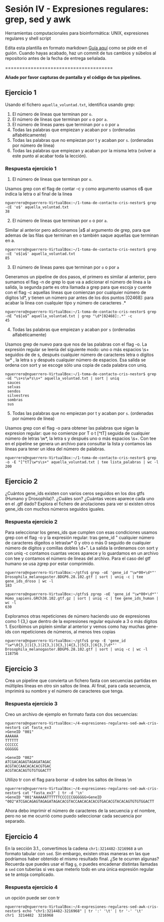 # Sesión IV - Expresiones regulares: grep, sed y awk

Herramientas computacionales para bioinformática: UNIX, expresiones regulares y shell script

Edita esta plantilla en formato markdown [Guía aquí](https://guides.github.com/features/mastering-markdown/) como se pide en el guión. 
Cuando hayas acabado, haz un commit de tus cambios y súbelos al repositorio antes de la fecha de entrega señalada. 

======================================

**Añade por favor capturas de pantalla y el código de tus pipelines.**


## Ejercicio 1
Usando el fichero `aquella_voluntad.txt`, identifica usando grep:

1. El número de líneas que terminan por `o`. 
2. El número de líneas que terminan por `o` o por `a`. 
3. El número de líneas pares que terminan por `o` o por `a`
4. Todas las palabras que empiezan y acaban por `s` (ordenadas alfabéticamente)
5. Todas las palabras que no empiezan por t y acaban por `s`. (ordenadas por número de línea)
6. Todas las palabras que empiezan y acaban por la misma letra (volver a este punto al acabar toda la lección). 

### Respuesta ejercicio 1

1. El número de líneas que terminan por `o`.

Usamos grep con el flag de contar -c y como argumento usamos o$ que indica la letra o al final de la linea

```
nguerrero@nguerrero-VirtualBox:~/1-toma-de-contacto-cris-nestor$ grep -cE 'o$' aquella_voluntad.txt 
38
```
2. El número de líneas que terminan por `o` o por `a`.

Similar al anterior pero adicionamos |a$ al argumento de grep, para que ademas de las filas que terminan en o también saque aquellas que terminan en a.

```
nguerrero@nguerrero-VirtualBox:~/1-toma-de-contacto-cris-nestor$ grep -cE 'o$|a$' aquella_voluntad.txt 
85
```
3. El número de líneas pares que terminan por `o` o por `a`

Generamos un pipeline de dos pasos, el primero es similar al anterior, pero sumamos el flag -n de grep lo que va a adicionar el número de línea a la salida, la segunda parte es otra llamada a grep para que escoja y cuente con el flag -c aquellas líneas que comienzan por cualquier número de digitos \d*, y tienen un número par antes de los dos puntos [02468]: para acabar la línea con cualquier tipo y número de caracteres .*

```
nguerrero@nguerrero-VirtualBox:~/1-toma-de-contacto-cris-nestor$ grep -nE “o$|a$” aquella_voluntad.txt | grep "\d*[02468]:.*" -c
45
```
4. Todas las palabras que empiezan y acaban por `s` (ordenadas alfabéticamente)

Usamos grep de nuevo para que nos de las palabras con el flag -o. La expresión regular se leería del siguiente modo: uno o más espacios \s+ seguidos de de s, después cualquier número de caracteres letra o dígitos \w* , la letra s y después cualquier número de espacios. Esa salida se ordena con sort y se escoge sólo una copia de cada palabra con uniq.  

```
nguerrero@nguerrero-VirtualBox:~/1-toma-de-contacto-cris-nestor$ grep -oE "\s+s\w*s\s+" aquella_voluntad.txt | sort | uniq
 sauces 
 selvas 
 sendos 
 silvestres 
 sombras 
 sus 
```
5. Todas las palabras que no empiezan por t y acaban por `s`. (ordenadas por número de línea)

Usamos grep con el flag -o para obtener las palabras que sigan la expresion regular: que no comienze por T o t [^tT] seguida de cualquier número de letras \w*, la letra s y después uno o más espacios \s+. Con tee en el pipeline se genera un archivo para consultar la lista y contamos las líneas para tener un idea del número de palabras.

```
nguerrero@nguerrero-VirtualBox:~/1-toma-de-contacto-cris-nestor$ grep -o -E "[^tT]\w*s\s+" aquella_voluntad.txt | tee lista_palabras | wc -l
200
```
## Ejercicio 2
¿Cuántos gene_ids existen con varios ceros seguidos en los dos gtfs (Humano y Drosophila)?. ¿Cuáles son? ¿Cuántas veces aparece cada uno en el .gtf dado?
Explora el fichero de anotaciones para ver si existen otros gene_ids con muchos números seguidos iguales.

### Respuesta ejercicio 2

Para seleccionar los genes_ids que cumplen con esas condiciones usamos grep con el flag -o y la expresión regular:  tras gene_id " cualquier número de caracteres dígeitos o letras\w* 0 y otro o más 0 seguido de cualquier número de dígitos y comillas dobles \d+". La salida la ordenamos con sort y con uniq -c contamos cuantas veces aparece y lo guardamos en un archivo con tee y contamos el número de líneas del archivo. Para el caso del gtf humano se usa zgrep por estar comprimido.

```
nguerrero@nguerrero-VirtualBox:~/gtfs$ grep -oE 'gene_id "\w*00+\d*"' Drosophila_melanogaster.BDGP6.28.102.gtf | sort | uniq -c | tee gene_ids_droso | wc -l
183
```
```
nguerrero@nguerrero-VirtualBox:~/gtfs$ zgrep -oE 'gene_id "\w*00+\d*"' Homo_sapiens.GRCh38.102.gtf.gz | sort | uniq -c | tee gene_ids_human | wc -l
630
```
Exploramos otras repeticiones de número haciendo uso de expresiones como 1 {3,} que dentro de la expresiones regular equivale a 3 o más dígitos 1. Escribimos un piplein similar al anterior y vemos como hay muchas gene-ids con repeticiones de números, al menos tres copias 

```
nguerrero@nguerrero-VirtualBox:~/gtfs$ grep -E 'gene_id "\w*\0{3,}|1{3,}|2{3,}|3{3,}|4{3,}|5{3,}|6{3,}\d*"' Drosophila_melanogaster.BDGP6.28.102.gtf | sort | uniq -c | wc -l
118756
```

## Ejercicio 3

Crea un pipeline que convierta un fichero fasta con secuencias partidas en múltiples líneas en otro sin saltos de línea. 
Al final, para cada secuencia, imprimirá su nombre y el número de caracteres que tenga. 




### Respuesta ejercicio 3

Creo un archivo de ejemplo en formato fasta con dos secuencias:
```
nguerrero@nguerrero-VirtualBox:~/4-expresiones-regulares-sed-awk-cris-nestor$ cat fasta_ex3 
>GeneID "001"
AAAAAA
TTTTTT
CCCCCC
GGGGGG

>GeneID "002"
ATCGACAGAGTAGAGATAGAC
ACGTACCAACACACACGTGAC
ACGTACACAGTGTGTGGACTT
```
Utilizo tr con el flag para borrar -d sobre los saltos de líneas \n

```
nguerrero@nguerrero-VirtualBox:~/4-expresiones-regulares-sed-awk-cris-nestor$ cat "fasta_ex3" | tr -d '\n'  
>GeneID "001"AAAAAATTTTTTCCCCCCGGGGGG>GeneID "002"ATCGACAGAGTAGAGATAGACACGTACCAACACACACGTGACACGTACACAGTGTGTGGACTT
```
Ahora debo imprimir el número de caracteres de la secuencia y el nombre, pero no se me ocurrió como puedo seleccionar cada secuencia por separado.

## Ejercicio 4
En la sección 3.1., convertimos la cadena `chr1:3214482-3216968` a un formato tabular con `sed`. Sin embargo, existen otras maneras en las que podríamos haber obtenido el mismo resultado final. ¿Se te ocurren algunas? Recuerda que puedes usar el flag `g`, o puedes encadenar distintas llamadas a `sed` con tuberías si ves que meterlo todo en una única expresión regular se te antoja complicado. 

### Respuesta ejercicio 4

un opción puede ser con tr

```
nguerrero@nguerrero-VirtualBox:~/4-expresiones-regulares-sed-awk-cris-nestor$ echo "chr1:3214482-3216968" | tr ':' '\t' | tr '-' '\t'
chr1  3214482  3216968
```
